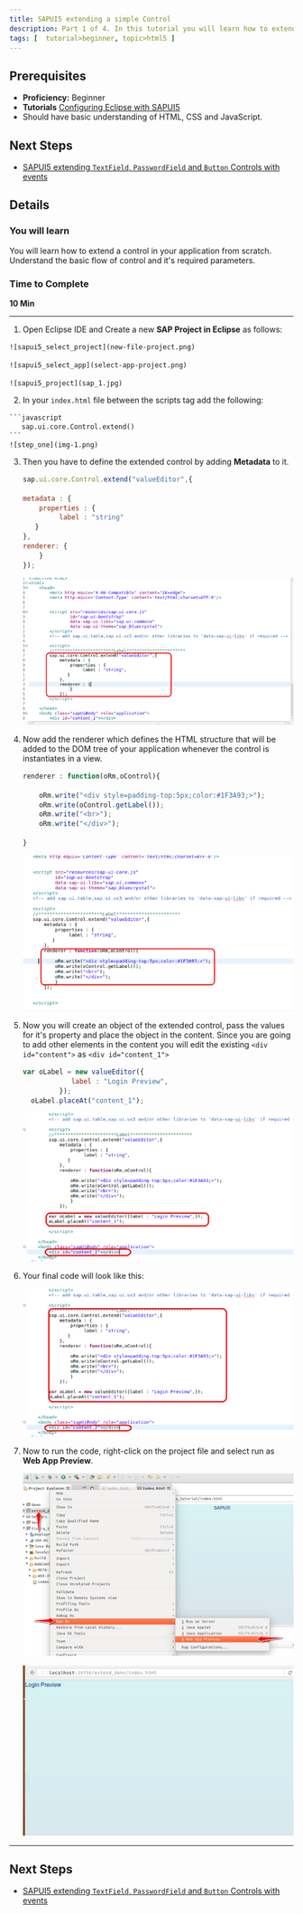 ```yaml
---
title: SAPUI5 extending a simple Control
description: Part 1 of 4. In this tutorial you will learn how to extend a simple UI5 control.
tags: [  tutorial>beginner, topic>html5 ]
---
```

## Prerequisites  
- **Proficiency:** Beginner
- **Tutorials** [Configuring Eclipse with SAPUI5](http://go.sap.com/developer/tutorials/sapui5-install-eclipse.html)
- Should have basic understanding of HTML, CSS and JavaScript.

## Next Steps
 - [SAPUI5 extending `TextField`, `PasswordField` and `Button` Controls with events](http://go.sap.com/developer/tutorials/sapui5-extending-button-control.html)

## Details
### You will learn  

You will learn how to extend a control in your application from scratch.
Understand the basic flow of control and it's required parameters.

### Time to Complete
  **10 Min**

---
1.    Open Eclipse IDE and Create a new **SAP Project in Eclipse** as follows:

    ![sapui5_select_project](new-file-project.png)

    ![sapui5_select_app](select-app-project.png)

    ![sapui5_project](sap_1.jpg)

2.    In your `index.html` file between the scripts tag add the following:

    ```javascript
       sap.ui.core.Control.extend()
    ```
    ![step_one](img-1.png)

3. Then you have to define the extended control by adding **Metadata** to it.

    ```javascript
    sap.ui.core.Control.extend("valueEditor",{

    metadata : {
  	    properties : {
  		     label : "string"
       }
    },
    renderer: {
        }
    });
    ```

    ![step_two](img-2.png)

4.  Now add the renderer  which defines the HTML structure that will be added to the DOM tree of your application whenever the control is instantiates in a view.

    ```javascript
    renderer : function(oRm,oControl){

        oRm.write("<div style=padding-top:5px;color:#1F3A93;>");
        oRm.write(oControl.getLabel());
        oRm.write("<br>");
        oRm.write("</div>");

    }
    ```

    ![step_three](img-3.png)

5.  Now you will create an object of the extended control, pass the values for it's property and place the object in the content. Since you are going to add other elements in the content you will edit the existing  `<div id="content">` as `<div id="content_1">`

    ```javascript
    var oLabel = new valueEditor({
  				label : "Login Preview",
  			 });
      oLabel.placeAt("content_1");
    ```
    
    ![step_four](img-4.png)

6. Your final code will look like this:

     ![all_code ](img-5.png)

7. Now to run the code, right-click on the project file and select run as **Web App Preview**.

     ![run_as](img-6.png)

     ![finaloutput](img-7.png)

---

## Next Steps
 - [SAPUI5 extending `TextField`, `PasswordField` and `Button` Controls with events](http://go.sap.com/developer/tutorials/sapui5-extending-button-control.html)

